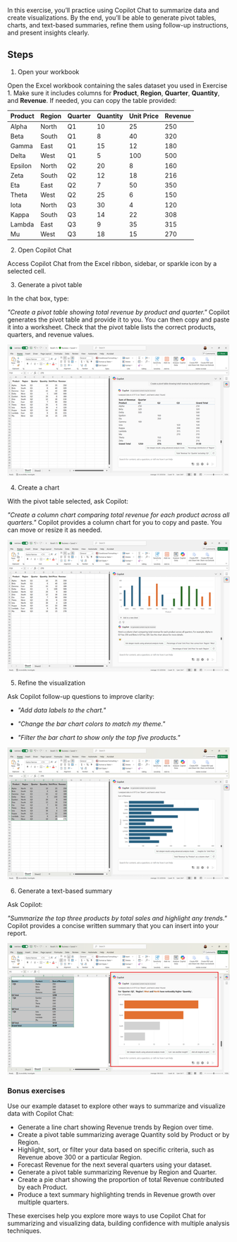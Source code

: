 In this exercise, you’ll practice using Copilot Chat to summarize data and create visualizations. By the end, you’ll be able to generate pivot tables, charts, and text-based summaries, refine them using follow-up instructions, and present insights clearly.

## Steps

1. Open your workbook

Open the Excel workbook containing the sales dataset you used in Exercise 1. Make sure it includes columns for **Product**, **Region**, **Quarter**, **Quantity**, and **Revenue**. If needed, you can copy the table provided:

| Product  | Region | Quarter | Quantity | Unit Price | Revenue |
|----------|--------|---------|----------|------------|---------|
| Alpha    | North  | Q1      | 10       | 25         | 250     |
| Beta     | South  | Q1      | 8        | 40         | 320     |
| Gamma    | East   | Q1      | 15       | 12         | 180     |
| Delta    | West   | Q1      | 5        | 100        | 500     |
| Epsilon  | North  | Q2      | 20       | 8          | 160     |
| Zeta     | South  | Q2      | 12       | 18         | 216     |
| Eta      | East   | Q2      | 7        | 50         | 350     |
| Theta    | West   | Q2      | 25       | 6          | 150     |
| Iota     | North  | Q3      | 30       | 4          | 120     |
| Kappa    | South  | Q3      | 14       | 22         | 308     |
| Lambda   | East   | Q3      | 9        | 35         | 315     |
| Mu       | West   | Q3      | 18       | 15         | 270     |

2. Open Copilot Chat

Access Copilot Chat from the Excel ribbon, sidebar, or sparkle icon by a selected cell.

3. Generate a pivot table

In the chat box, type:

*"Create a pivot table showing total revenue by product and quarter."*
Copilot generates the pivot table and provide it to you. You can then copy and paste it into a worksheet. Check that the pivot table lists the correct products, quarters, and revenue values.

[![A screenshot of a pivot table request in Copilot Chat and the pivot table generated in Excel.](../media/table-inline.png)](../media/table-expanded.png#lightbox)

4. Create a chart

With the pivot table selected, ask Copilot:

*"Create a column chart comparing total revenue for each product across all quarters."*
Copilot provides a column chart for you to copy and paste. You can move or resize it as needed.

[![A screenshot of a bar chart request in Copilot Chat and the chart generated in Excel.](../media/lines-inline.png)](../media/lines-expanded.png#lightbox)

5. Refine the visualization

Ask Copilot follow-up questions to improve clarity:

- *"Add data labels to the chart."*

- *"Change the bar chart colors to match my theme."*

- *"Filter the bar chart to show only the top five products."*

[![A screenshot of a bar chart filtered in Copilot Chat to show only the top five products provided in the table.](../media/narrow-inline.png)](../media/narrow-expanded.png#lightbox)

6. Generate a text-based summary

Ask Copilot:

*"Summarize the top three products by total sales and highlight any trends."*
Copilot provides a concise written summary that you can insert into your report.

[![A screenshot of Copilot Chat showing a summary of the top three products by total sales, highlighting trends in the data.](../media/analysis-inline.png)](../media/analysis-expanded.png#lightbox)

### Bonus exercises

Use our example dataset to explore other ways to summarize and visualize data with Copilot Chat:

- Generate a line chart showing Revenue trends by Region over time.
- Create a pivot table summarizing average Quantity sold by Product or by Region.
- Highlight, sort, or filter your data based on specific criteria, such as Revenue above 300 or a particular Region.
- Forecast Revenue for the next several quarters using your dataset.
- Generate a pivot table summarizing Revenue by Region and Quarter.
- Create a pie chart showing the proportion of total Revenue contributed by each Product.
- Produce a text summary highlighting trends in Revenue growth over multiple quarters.

These exercises help you explore more ways to use Copilot Chat for summarizing and visualizing data, building confidence with multiple analysis techniques.